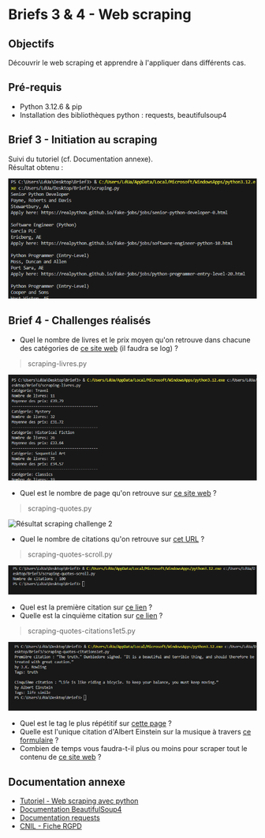 # Briefs 3 & 4 - Web scraping

## Objectifs
Découvrir le web scraping et apprendre à l'appliquer dans différents cas.

## Pré-requis
* Python 3.12.6 & pip
* Installation des bibliothèques python : requests, beautifulsoup4

## Brief 3 - Initiation au scraping
Suivi du tutoriel (cf. Documentation annexe).  
Résultat obtenu :  

![Résultat Brief 3](scraping_brief3.png)

## Brief 4 - Challenges réalisés
* Quel le nombre de livres et le prix moyen qu'on retrouve dans chacune des catégories de [ce site web](https://books.toscrape.com/) (il faudra se log) ?
> scraping-livres.py

![Résultat scraping challenge 1](scraping_livres.png)

* Quel est le nombre de page qu'on retrouve sur [ce site web](https://quotes.toscrape.com/) ?  
> scraping-quotes.py

![Résultat scraping challenge 2](sraping_quotes.png)

* Quel le nombre de citations qu'on retrouve sur [cet URL](https://quotes.toscrape.com/scroll) ?
> scraping-quotes-scroll.py

![Résultat scraping challenge 3](scraping_quotes_scroll.png)

* Quel est la première citation sur [ce lien](https://quotes.toscrape.com/js/page/10/) ?
* Quelle est la cinquième citation sur [ce lien](https://quotes.toscrape.com/js-delayed/page/5/) ?
> scraping-quotes-citations1et5.py

![Résultat scraping challenges 4 et 5](scraping_quotes_citations1et5.png)

* Quel est le tag le plus répétitif sur [cette page](https://quotes.toscrape.com/tableful/) ?
* Quelle est l'unique citation d'Albert Einstein sur la musique à travers [ce formulaire](https://quotes.toscrape.com/search.aspx) ?
* Combien de temps vous faudra-t-il plus ou moins pour scraper tout le contenu de [ce site web](https://quotes.toscrape.com/random) ?


## Documentation annexe
* [Tutoriel - Web scraping avec python](https://realpython.com/beautiful-soup-web-scraper-python/)
* [Documentation BeautifulSoup4](https://www.crummy.com/software/BeautifulSoup/bs4/doc/)
* [Documentation requests](https://requests.readthedocs.io/en/latest/)
* [CNIL - Fiche RGPD](https://www.cnil.fr/fr/focus-interet-legitime-collecte-par-moissonnage)
